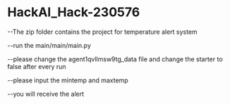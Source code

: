 # HackAI_Hack-230576

--The zip folder contains the project for temperature alert system

--run the main/main/main.py 

--please change the agent1qvllmsw9tg_data file and change the starter to false after every run

--please input the mintemp and maxtemp

--you will receive the alert
